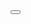  <Button id="step3BtnConfirm" width="8rem" text="CONFIRM"  press="onConfirmStep3" class="sapUiLargeText largeWeighButton" visible="false"/>
